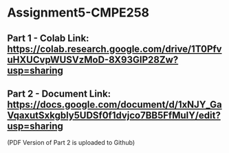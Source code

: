 # Assignment5-CMPE258

## Part 1 - Colab Link:  https://colab.research.google.com/drive/1T0PfvuHXUCvpWUSVzMoD-8X93GIP28Zw?usp=sharing

## Part 2 - Document Link: https://docs.google.com/document/d/1xNJY_GaVqaxutSxkgbly5UDSf0f1dvjco7BB5FfMuIY/edit?usp=sharing
(PDF Version of Part 2 is uploaded to Github)
